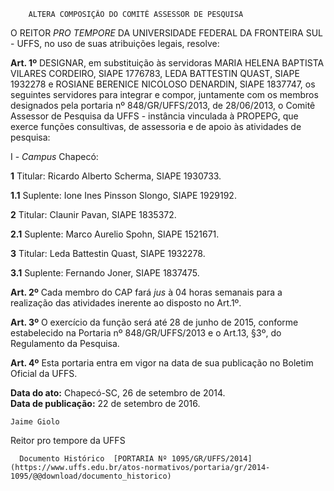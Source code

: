         ALTERA COMPOSIÇÃO DO COMITÊ ASSESSOR DE PESQUISA  

O REITOR *PRO TEMPORE* DA UNIVERSIDADE FEDERAL DA FRONTEIRA SUL - UFFS, no uso de suas atribuições legais, resolve:

 **Art. 1º** DESIGNAR, em substituição às servidoras MARIA HELENA BAPTISTA VILARES CORDEIRO, SIAPE 1776783, LEDA BATTESTIN QUAST, SIAPE 1932278 e ROSIANE BERENICE NICOLOSO DENARDIN, SIAPE 1837747, os seguintes servidores para integrar e compor, juntamente com os membros designados pela portaria nº 848/GR/UFFS/2013, de 28/06/2013, o Comitê Assessor de Pesquisa da UFFS - instância vinculada à PROPEPG, que exerce funções consultivas, de assessoria e de apoio às atividades de pesquisa:

 I - *Campus* Chapecó:

 **1** Titular: Ricardo Alberto Scherma, SIAPE 1930733.

 **1.1** Suplente: Ione Ines Pinsson Slongo, SIAPE 1929192.

 **2** Titular: Claunir Pavan, SIAPE 1835372.

 **2.1** Suplente: Marco Aurelio Spohn, SIAPE 1521671.

 **3** Titular: Leda Battestin Quast, SIAPE 1932278.

 **3.1** Suplente: Fernando Joner, SIAPE 1837475.

 **Art. 2º** Cada membro do CAP fará *jus* à 04 horas semanais para a realização das atividades inerente ao disposto no Art.1º.

 **Art. 3º** O exercício da função será até 28 de junho de 2015, conforme estabelecido na Portaria nº 848/GR/UFFS/2013 e o Art.13, §3º, do Regulamento da Pesquisa.

 **Art. 4º** Esta portaria entra em vigor na data de sua publicação no Boletim Oficial da UFFS.

  

   **Data do ato:** Chapecó-SC, 26 de setembro de 2014.   
 **Data de publicação:**  22 de setembro de 2016. 

    Jaime Giolo   
 Reitor pro tempore da UFFS 

      Documento Histórico  [PORTARIA Nº 1095/GR/UFFS/2014](https://www.uffs.edu.br/atos-normativos/portaria/gr/2014-1095/@@download/documento_historico)     
      